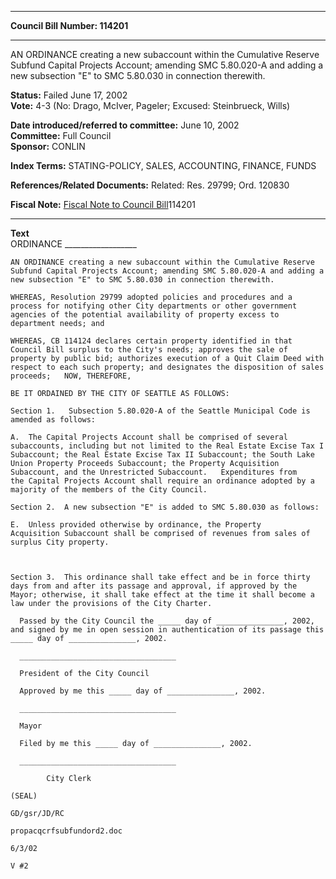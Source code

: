 * * * * *  
  
**Council Bill Number: [](#h0)[](#h2)114201**  
  
* * * * *  
  
AN ORDINANCE creating a new subaccount within the Cumulative Reserve Subfund Capital Projects Account; amending SMC 5.80.020-A and adding a new subsection "E" to SMC 5.80.030 in connection therewith.  
  
**Status:** Failed June 17, 2002   
**Vote:** 4-3 (No: Drago, McIver, Pageler; Excused: Steinbrueck, Wills)   
  
**Date introduced/referred to committee:** June 10, 2002   
**Committee:** Full Council   
**Sponsor:** CONLIN   
  
**Index Terms:** STATING-POLICY, SALES, ACCOUNTING, FINANCE, FUNDS  
  
**References/Related Documents:** Related: Res. 29799; Ord. 120830  
  
**Fiscal Note:** [Fiscal Note to Council Bill](http://clerk.seattle.gov/~public/fnote/114201.htm)[](#h1)[](#h3)114201  
  
* * * * *  
  
**Text**  
    ORDINANCE __________________  
  
    AN ORDINANCE creating a new subaccount within the Cumulative Reserve  
    Subfund Capital Projects Account; amending SMC 5.80.020-A and adding a  
    new subsection "E" to SMC 5.80.030 in connection therewith.  
  
    WHEREAS, Resolution 29799 adopted policies and procedures and a  
    process for notifying other City departments or other government  
    agencies of the potential availability of property excess to  
    department needs; and  
  
    WHEREAS, CB 114124 declares certain property identified in that  
    Council Bill surplus to the City's needs; approves the sale of  
    property by public bid; authorizes execution of a Quit Claim Deed with  
    respect to each such property; and designates the disposition of sales  
    proceeds;   NOW, THEREFORE,  
  
    BE IT ORDAINED BY THE CITY OF SEATTLE AS FOLLOWS:  
  
    Section 1.   Subsection 5.80.020-A of the Seattle Municipal Code is  
    amended as follows:  
  
    A.  The Capital Projects Account shall be comprised of several  
    subaccounts, including but not limited to the Real Estate Excise Tax I  
    Subaccount; the Real Estate Excise Tax II Subaccount; the South Lake  
    Union Property Proceeds Subaccount; the Property Acquisition  
    Subaccount, and the Unrestricted Subaccount.   Expenditures from  
    the Capital Projects Account shall require an ordinance adopted by a  
    majority of the members of the City Council.  
  
    Section 2.  A new subsection "E" is added to SMC 5.80.030 as follows:  
  
    E.  Unless provided otherwise by ordinance, the Property  
    Acquisition Subaccount shall be comprised of revenues from sales of  
    surplus City property.  
  
  
  
    Section 3.  This ordinance shall take effect and be in force thirty  
    days from and after its passage and approval, if approved by the  
    Mayor; otherwise, it shall take effect at the time it shall become a  
    law under the provisions of the City Charter.  
  
      Passed by the City Council the _____ day of _______________, 2002,  
    and signed by me in open session in authentication of its passage this  
    _____ day of _______________, 2002.  
  
      ___________________________________  
  
      President of the City Council  
  
      Approved by me this _____ day of _______________, 2002.  
  
      ___________________________________  
  
      Mayor  
  
      Filed by me this _____ day of _______________, 2002.  
  
      ___________________________________  
  
            City Clerk  
  
    (SEAL)  
  
    GD/gsr/JD/RC  
  
    propacqcrfsubfundord2.doc  
  
    6/3/02  
  
    V #2  
